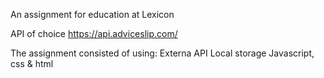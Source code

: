 An assignment for education at Lexicon 

API of choice 
https://api.adviceslip.com/ 

The assignment consisted of using:
Externa API
Local storage
Javascript, css & html
